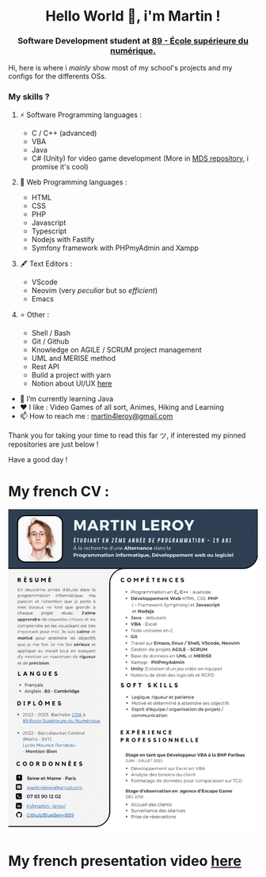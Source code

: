 <h1 align="center">Hello World 👋, i'm Martin !</h1>

<h3 align="center">Software Development student at <a href="https://www.ecole-89.com/">89 - École supérieure du numérique.</a></h3>

Hi, here is where i *mainly* show most of my school's projects and my configs for the differents OSs.

### My skills ?

1. ⚡ Software Programming languages :
    - C / C++ (advanced)
    - VBA
    - Java
    - C# (Unity) for video game development (More in [MDS repository](https://github.com/BlueBerryBB9/MedievalDeliverySimulator), i promise it's cool)

2. 🔭 Web Programming languages :
    - HTML
    - CSS
    - PHP
    - Javascript
    - Typescript
    - Nodejs with Fastify
    - Symfony framework with PHPmyAdmin and Xampp

3. 🖋️ Text Editors :
    - VScode
    - Neovim (very *peculiar* but so *efficient*)
    - Emacs

5. ⭐ Other :
    - Shell / Bash
    - Git / Github
    - Knowledge on AGILE / SCRUM project management
    - UML and MERISE method
    - Rest API
    - Build a project with yarn
    - Notion about UI/UX [here](https://github.com/BlueBerryBB9/Ideation_design_thinking)

- 🌱 I’m currently learning Java
- ❤️ I like : Video Games of all sort, Animes, Hiking and Learning
- 📫 How to reach me : [martin4leroy@gmail.com](mailto:martin4leroy@gmail.com)

Thank you for taking your time to read this far ツ, if interested my pinned repositories are just below !

Have a good day !

# My french CV :

![Image de mon CV](/CVfrench-1.png)

# My french presentation video [here](https://www.youtube.com/watch?v=SemIjcZRaLQ)
